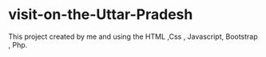 # visit-on-the-Uttar-Pradesh
This project created by me and using the HTML ,Css , Javascript, Bootstrap , Php.
